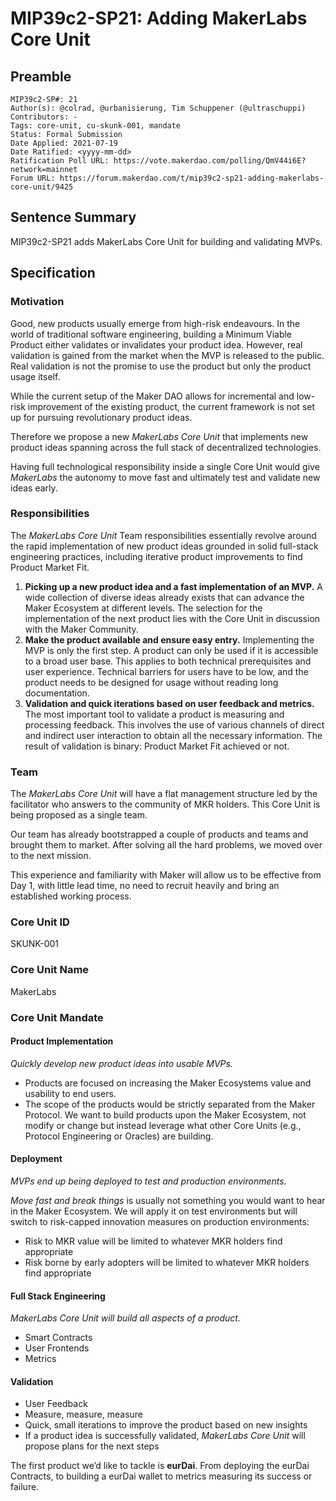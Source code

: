 # MIP39c2-SP21: Adding MakerLabs Core Unit

## Preamble

```
MIP39c2-SP#: 21
Author(s): @colrad, @urbanisierung, Tim Schuppener (@ultraschuppi)
Contributors: -
Tags: core-unit, cu-skunk-001, mandate
Status: Formal Submission
Date Applied: 2021-07-19
Date Ratified: <yyyy-mm-dd>  
Ratification Poll URL: https://vote.makerdao.com/polling/QmV44i6E?network=mainnet
Forum URL: https://forum.makerdao.com/t/mip39c2-sp21-adding-makerlabs-core-unit/9425
```

## Sentence Summary

MIP39c2-SP21 adds MakerLabs Core Unit for building and validating MVPs. 

## Specification

### Motivation

Good, new products usually emerge from high-risk endeavours. In the world of traditional software engineering, building a Minimum Viable Product either validates or invalidates your product idea. However, real validation is gained from the market when the MVP is released to the public. Real validation is not the promise to use the product but only the product usage itself.

While the current setup of the Maker DAO allows for incremental and low-risk improvement of the existing product, the current framework is not set up for pursuing revolutionary product ideas.

Therefore we propose a new _MakerLabs Core Unit_ that implements new product ideas spanning across the full stack of decentralized technologies.

Having full technological responsibility inside a single Core Unit would give _MakerLabs_ the autonomy to move fast and ultimately test and validate new ideas early.

### Responsibilities

The _MakerLabs Core Unit_ Team responsibilities essentially revolve around the rapid implementation of new product ideas grounded in solid full-stack engineering practices, including iterative product improvements to find Product Market Fit.

1. **Picking up a new product idea and a fast implementation of an MVP.** A wide collection of diverse ideas already exists that can advance the Maker Ecosystem at different levels. The selection for the implementation of the next product lies with the Core Unit in discussion with the Maker Community.
2. **Make the product available and ensure easy entry.** Implementing the MVP is only the first step. A product can only be used if it is accessible to a broad user base. This applies to both technical prerequisites and user experience. Technical barriers for users have to be low, and the product needs to be designed for usage without reading long documentation.
3. **Validation and quick iterations based on user feedback and metrics.** The most important tool to validate a product is measuring and processing feedback. This involves the use of various channels of direct and indirect user interaction to obtain all the necessary information. The result of validation is binary: Product Market Fit achieved or not.

### Team

The _MakerLabs Core Unit_ will have a flat management structure led by the facilitator who answers to the community of MKR holders. This Core Unit is being proposed as a single team.

Our team has already bootstrapped a couple of products and teams and brought them to market. After solving all the hard problems, we moved over to the next mission.

This experience and familiarity with Maker will allow us to be effective from Day 1, with little lead time, no need to recruit heavily and bring an established working process.

### Core Unit ID

SKUNK-001

### Core Unit Name

MakerLabs

### Core Unit Mandate

#### Product Implementation

_Quickly develop new product ideas into usable MVPs._

* Products are focused on increasing the Maker Ecosystems value and usability to end users.
* The scope of the products would be strictly separated from the Maker Protocol. We want to build products upon the Maker Ecosystem, not modify or change but instead leverage what other Core Units (e.g., Protocol Engineering or Oracles) are building.

#### Deployment

_MVPs end up being deployed to test and production environments._

_Move fast and break things_ is usually not something you would want to hear in the Maker Ecosystem. We will apply it on test environments but will switch to risk-capped innovation measures on production environments:

* Risk to MKR value will be limited to whatever MKR holders find appropriate
* Risk borne by early adopters will be limited to whatever MKR holders find appropriate

#### Full Stack Engineering

_MakerLabs Core Unit will build all aspects of a product._

* Smart Contracts
* User Frontends
* Metrics

#### Validation

* User Feedback
* Measure, measure, measure
* Quick, small iterations to improve the product based on new insights
* If a product idea is successfully validated, _MakerLabs Core Unit_ will propose plans for the next steps

The first product we’d like to tackle is **eurDai**. From deploying the eurDai Contracts, to building a eurDai wallet to metrics measuring its success or failure.